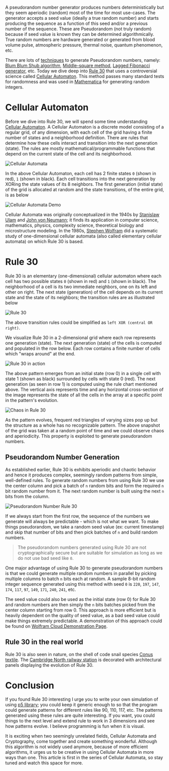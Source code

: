 A pseudorandom number generator produces numbers deterministically but they seem aperiodic (random) most of the time for most use-cases. The generator accepts a seed value (ideally a true random number) and starts producing the sequence as a function of this seed and/or a previous number of the sequence. These are Pseudorandom (not truly random) because if seed value is known they can be determined algorithmically. True random numbers are hardware generated or generated from blood volume pulse, atmospheric pressure, thermal noise, quantum phenomenon, etc.

There are lots of [techniques](https://en.wikipedia.org/wiki/List_of_random_number_generators#Pseudorandom_number_generators_(PRNGs)) to generate Pseudorandom numbers, namely: [Blum Blum Shub algorithm](https://en.wikipedia.org/wiki/Blum_Blum_Shub), [Middle-square method](https://en.wikipedia.org/wiki/Middle-square_method), [Lagged Fibonacci generator](https://en.wikipedia.org/wiki/Lagged_Fibonacci_generator), etc. Today we dive deep into [Rule 30](https://en.wikipedia.org/wiki/Rule_30) that uses a controversial science called [Cellular Automaton](https://en.wikipedia.org/wiki/Cellular_automaton). This method passes many standard tests for randomness and was used in [Mathematica](https://www.wolfram.com/mathematica/online/) for generating random integers.

# Cellular Automaton
Before we dive into Rule 30, we will spend some time understanding [Cellular Automaton](https://en.wikipedia.org/wiki/Cellular_automaton). A Cellular Automaton is a discrete model consisting of a regular grid, of any dimension, with each cell of the grid having a finite number of states and a neighborhood definition. There are rules that determine how these cells interact and transition into the next generation (state). The rules are mostly mathematical/programmable functions that depend on the current state of the cell and its neighborhood.

![Cellular Automata](https://user-images.githubusercontent.com/4745789/74360178-9bcfe300-4dea-11ea-8c87-91005e89c881.png)

In the above Cellular Automaton, each cell has 2 finite states `0` (shown in red), `1` (shown in black). Each cell transitions into the next generation by XORing the state values of its 8 neighbors. The first generation (initial state) of the grid is allocated at random and the state transitions, of the entire grid, is as below

![Cellular Automata Demo](https://media.giphy.com/media/J27aUn6QIWZFnVWzEB/giphy.gif)

Cellular Automata was originally conceptualized in the 1940s by [Stanislaw Ulam](https://en.wikipedia.org/wiki/Stanislaw_Ulam) and [John von Neumann](https://en.wikipedia.org/wiki/John_von_Neumann); it finds its application in computer science, mathematics, physics, complexity science, theoretical biology and microstructure modeling. In the 1980s, [Stephen Wolfram](https://en.wikipedia.org/wiki/Stephen_Wolfram) did a systematic study of one-dimensional cellular automata (also called elementary cellular automata) on which Rule 30 is based.

# Rule 30
Rule 30 is an elementary (one-dimensional) cellular automaton where each cell has two possible states `0` (shown in red) and `1` (shown in black). The neighborhood of a cell is its two immediate neighbors, one on its left and other on right. The next state (generation) of the cell depends on its current state and the state of its neighbors; the transition rules are as illustrated below

![Rule 30](https://user-images.githubusercontent.com/4745789/74396927-78805480-4e39-11ea-8349-b6774d05a600.png)

The above transition rules could be simplified as `left XOR (central OR right)`.

We visualize Rule 30 in a 2-dimensional grid where each row represents one generation (state). The next generation (state) of the cells is computed and populated in the row below. Each row contains a finite number of cells which "wraps around" at the end.

![Rule 30 in action](https://media.giphy.com/media/d9YuURGwsOD8qVt8uE/giphy.gif)

The above pattern emerges from an initial state (row 0) in a single cell with state 1 (shown as black) surrounded by cells with state 0 (red). The next generation (as seen in row 1) is computed using the rule chart mentioned above. The vertical axis represents time and any horizontal cross-section of the image represents the state of all the cells in the array at a specific point in the pattern's evolution.

![Chaos in Rule 30](https://user-images.githubusercontent.com/4745789/74433188-f1a59900-4e85-11ea-970d-c60af22568ea.png)

As the pattern evolves, frequent red triangles of varying sizes pop up but the structure as a whole has no recognizable pattern. The above snapshot of the grid was taken at a random point of time and we could observe chaos and aperiodicity. This property is exploited to generate pseudorandom numbers.

## Pseudorandom Number Generation
As established earlier, Rule 30 is exhibits aperiodic and chaotic behavior and hence it produces complex, seemingly random patterns from simple, well-defined rules. To generate random numbers from using Rule 30 we use the center column and pick a batch of `n` random bits and form the required `n` bit random number from it. The next random number is built using the next `n` bits from the column.

![Pseudorandom Number Rule 30](https://user-images.githubusercontent.com/4745789/74435575-c2455b00-4e8a-11ea-835b-ca5f722dae9e.png)

If we always start from the first row, the sequence of the numbers we generate will always be predictable - which is not what we want. To make things pseudorandom, we take a random seed value (ex: current timestamp) and skip that number of bits and then pick batches of `n` and build random numbers.

> The pseudorandom numbers generated using Rule 30 are not cryptographically secure but are suitable for simulation as long as we do not use bad seed like `0`.

One major advantage of using Rule 30 to generate pseudorandom numbers is that we could generate multiple random numbers in parallel by picking multiple columns to batch `n` bits each at random. A sample 8-bit random integer sequence generated using this method with seed `0` is `220`, `197`, `147`, `174`, `117`, `97`, `149`, `171`, `240`, `241`, etc.

The seed value could also be used as the initial state (row 0) for Rule 30 and random numbers are then simply the `n` bits batches picked from the center column starting from row 0. This approach is more efficient but is heavily dependent on the quality of seed value, as a bad seed value could make things extremely predictable. A demonstration of this approach could be found on [Wolfram Cloud Demonstration Page](https://demonstrations.wolfram.com/UsingRule30ToGeneratePseudorandomRealNumbers/).

## Rule 30 in the real world

Rule 30 is also seen in nature, on the shell of code snail species [Conus textile](https://en.wikipedia.org/wiki/Conus_textile). The [Cambridge North railway station](https://en.wikipedia.org/wiki/Cambridge_North_railway_station#Facilities) is decorated with architectural panels displaying the evolution of Rule 30.

# Conclusion
If you found Rule 30 interesting I urge you to write your own simulation of using [p5 library](https://p5js.org/); you could keep it generic enough to so that the program could generate patterns for different rules like 90, 110, 117, etc. The patterns generated using these rules are quite interesting. If you want, you could things to the next level and extend rule to work in 3 dimensions and see how patterns evolve. I believe programming is fun when it is visual.

It is exciting when two seemingly unrelated fields, Cellular Automata and Cryptography, come together and create something wonderful. Although this algorithm is not widely used anymore, because of more efficient algorithms, it urges us to be creative in using Cellular Automata in more ways than one. This article is first in the series of Cellular Automata, so stay tuned and watch this space for more.
